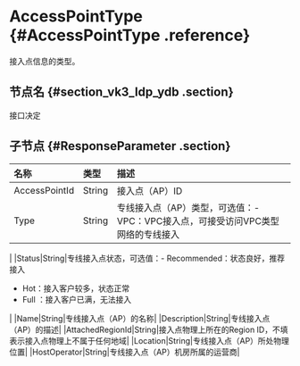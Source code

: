 # AccessPointType {#AccessPointType .reference}

接入点信息的类型。

## 节点名 {#section_vk3_ldp_ydb .section}

接口决定

## 子节点 {#ResponseParameter .section}

|名称|类型|描述|
|:-|:-|:-|
|AccessPointId|String|接入点（AP）ID|
|Type|String|专线接入点（AP）类型，可选值：-   VPC：VPC接入点，可接受访问VPC类型网络的专线接入

|
|Status|String|专线接入点状态，可选值：-   Recommended：状态良好，推荐接入
-   Hot：接入客户较多，状态正常
-   Full ：接入客户已满，无法接入

|
|Name|String|专线接入点（AP）的名称|
|Description|String|专线接入点（AP）的描述|
|AttachedRegionId|String|接入点物理上所在的Region ID，不填表示接入点物理上不属于任何地域|
|Location|String|专线接入点（AP）所处物理位置|
|HostOperator|String|专线接入点（AP）机房所属的运营商|

